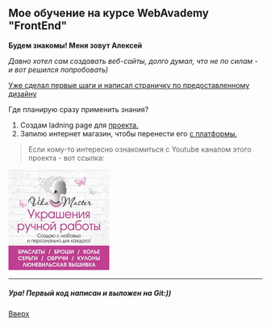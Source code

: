 <a id="anchor"> </a>

## Мое обучение на курсе WebAvademy "FrontEnd"

__Будем знакомы! Меня зовут Алексей__

_Давно хотел сам создавать веб-сайты, долго думал, что не по силам - и вот решился попробовать)_

[Уже сделал первые шаги и написал страничку по предоставленному дизайну](https://zen-dijkstra-671c18.netlify.app/) 


Где планирую сразу применить знания?
1. Создам ladning page для [проекта.](https://vikamaster.com) 
2. Запилю интернет магазин, чтобы перенести его [c платформы.](https://vikamaster.prom.ua)


>Если кому-то интересно ознакомиться с Youtube каналом этого проекта - вот ссылка:

  
 <a href="https://www.youtube.com/channel/UCf6CbGkP-S9tix87iz-xoMw" target="_blank"><img src="baner1.png" alt="канал"/></a>
 
 ***

##### Ура! Первый код написан и выложен на Git:))

 [Вверх](#anchor)